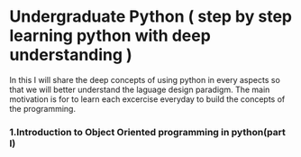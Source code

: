 # Undergraduate Python ( step by step learning python with deep understanding )
In this I will share the deep concepts of using python in every aspects so that we will better understand the laguage design paradigm.
The main motivation is for to learn each excercise everyday to build the concepts of the programming.

### 1.Introduction to Object Oriented programming in python(part I)
<!-- overview -->
